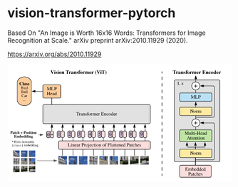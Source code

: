 # vision-transformer-pytorch

Based On "An Image is Worth 16x16 Words: Transformers for Image Recognition at Scale." arXiv preprint arXiv:2010.11929 (2020).

https://arxiv.org/abs/2010.11929

![Figure 1 from paper](figure1.png)

